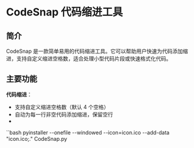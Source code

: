 # CodeSnap 代码缩进工具

## 简介
CodeSnap 是一款简单易用的代码缩进工具。它可以帮助用户快速为代码添加缩进，支持自定义缩进空格数，适合处理小型代码片段或快速格式化代码。

## 主要功能
**代码缩进**：
   - 支持自定义缩进空格数（默认 4 个空格）
   - 自动为每一行非空代码添加缩进，保留空行
   - 
``bash
pyinstaller --onefile --windowed --icon=icon.ico --add-data "icon.ico;." CodeSnap.py
